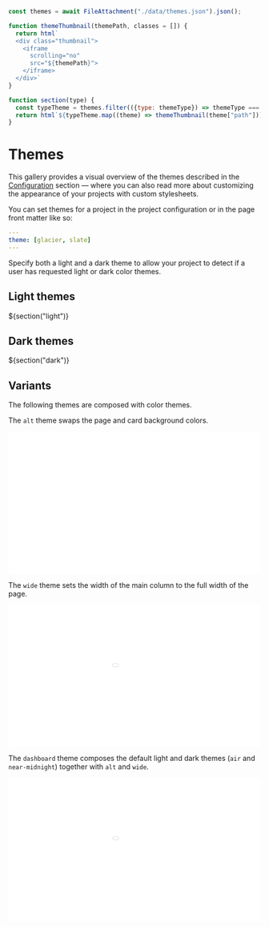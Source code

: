 ```js
const themes = await FileAttachment("./data/themes.json").json();
```

```js
function themeThumbnail(themePath, classes = []) {
  return html`
  <div class="thumbnail">
    <iframe
      scrolling="no"
      src="${themePath}">
    </iframe>
  </div>`
}

function section(type) {
  const typeTheme = themes.filter(({type: themeType}) => themeType === type);
  return html`${typeTheme.map((theme) => themeThumbnail(theme["path"]))}`
}
```

<style>
  :root {
    --scale: 0.8;
    --composition-scale: 0.375;
    --width: 640px;
  }

  @media (max-width: calc(2rem + 640px + 2rem)) {
    :root {
      --scale: calc(0.8 * 0.75);
      --composition-scale: calc(var(--scale) * (0.375 / 0.8));
      --width: calc((2rem + 640px + 2rem) * 0.75);
    }
  }

  @media (max-width: calc(2rem + 530px + 2rem)) {
    :root {
      --scale: calc(0.8 * 0.5);
      --composition-scale: calc(var(--scale) * (0.375 / 0.8));
      --width: calc((2rem + 530px + 2rem) * 0.5);
    }
  }

  h2 + div, h3 + div, h3 + p + div {
    margin-bottom: 1rem;
  }

  .thumbnail {
    position: relative;
    width: 100%;
    max-width: var(--width);
    aspect-ratio: 16/9;
    overflow: hidden;
  }

  .thumbnail iframe.wide, .thumbnail iframe.default {
    transform: scale(var(--composition-scale));
    min-width: calc(var(--width) / var(--composition-scale));;
    width: 100%;
  }

  .thumbnail iframe {
    position: absolute;
    transform: scale(var(--scale));
    transform-origin: top left;
    min-width: calc(var(--width) / var(--scale));
    max-height: calc((var(--width) / var(--scale)) * 1.5);
    width: 100%;
    border: transparent 1px;
    aspect-ratio: 16/9;
    pointer-events: none;
  }
</style>

# Themes

This gallery provides a visual overview of the themes described in the [Configuration](../../config#theme) section — where you can also read more about customizing the appearance of your projects with custom stylesheets.

You can set themes for a project in the project configuration or in the page front matter like so:

```yaml
---
theme: [glacier, slate]
---
```

Specify both a light and a dark theme to allow your project to detect if a user has requested light or dark color themes.

## Light themes

<div>${section("light")}</div>

## Dark themes

<div>${section("dark")}</div>

## Variants

The following themes are composed with color themes.

The `alt` theme swaps the page and card background colors.

<div>
  <div class="thumbnail">
    <iframe
      scrolling="no"
      src="showcase/alt">
    </iframe>
  </div>
</div>

The `wide` theme sets the width of the main column to the full width of the page.

<div>
  <div class="thumbnail" style="margin-top: 8px">
    <iframe
      class="wide"
      scrolling="no"
      src="showcase/wide">
    </iframe>
  </div>
</div>

The `dashboard` theme composes the default light and dark themes (`air` and `near-midnight`) together with `alt` and `wide`.

<div>
  <div class="thumbnail">
    <iframe
      class="wide"
      scrolling="no"
      src="showcase/dashboard">
    </iframe>
  </div>
</div>
